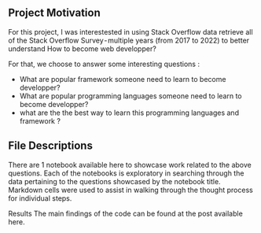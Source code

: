 ## Project Motivation
For this project, I was interestested in using Stack Overflow data retrieve all of the Stack Overflow Survey - multiple years (from 2017 to 2022)  to better understand How to become web developper?  

For that, we choose to answer some interesting questions : 
- What are popular framework someone need to learn to become developper?
- What are popular programming languages someone need to learn to become developper?
- what are the the best way to learn this programming languages and framework   ? 

## File Descriptions
There are 1 notebook available here to showcase work related to the above questions. Each of the notebooks is exploratory in searching through the data pertaining to the questions showcased by the notebook title. Markdown cells were used to assist in walking through the thought process for individual steps.

Results
The main findings of the code can be found at the post available here.
